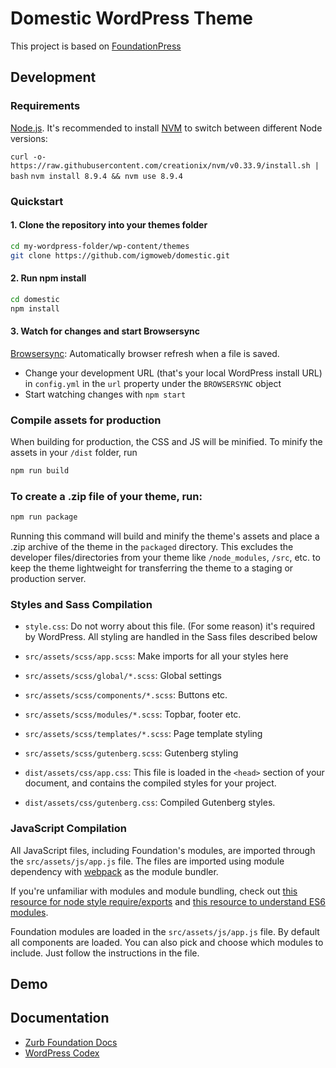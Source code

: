 # Domestic WordPress Theme

This project is  based on [FoundationPress](https://github.com/olefredrik/FoundationPress)

## Development

### Requirements

[Node.js](http://nodejs.org). It's recommended to install [NVM](https://github.com/creationix/nvm) to switch between different Node versions:

`curl -o- https://raw.githubusercontent.com/creationix/nvm/v0.33.9/install.sh | bash`
`nvm install 8.9.4 && nvm use 8.9.4`

### Quickstart

#### 1. Clone the repository into your themes folder

```bash
cd my-wordpress-folder/wp-content/themes
git clone https://github.com/igmoweb/domestic.git
```

#### 2. Run npm install

```bash
cd domestic
npm install
```

#### 3. Watch for changes and start Browsersync

[Browsersync](https://www.browsersync.io/): Automatically browser refresh when a file is saved.

- Change your development URL (that's your local WordPress install URL) in `config.yml` in the `url` property under the `BROWSERSYNC` object
- Start watching changes with `npm start`


### Compile assets for production

When building for production, the CSS and JS will be minified. To minify the assets in your `/dist` folder, run

```bash
npm run build
```

### To create a .zip file of your theme, run:

```bash
npm run package
```

Running this command will build and minify the theme's assets and place a .zip archive of the theme in the `packaged` directory. This excludes the developer files/directories from your theme like `/node_modules`, `/src`, etc. to keep the theme lightweight for transferring the theme to a staging or production server.

### Styles and Sass Compilation

 * `style.css`: Do not worry about this file. (For some reason) it's required by WordPress. All styling are handled in the Sass files described below

 * `src/assets/scss/app.scss`: Make imports for all your styles here
 * `src/assets/scss/global/*.scss`: Global settings
 * `src/assets/scss/components/*.scss`: Buttons etc.
 * `src/assets/scss/modules/*.scss`: Topbar, footer etc.
 * `src/assets/scss/templates/*.scss`: Page template styling
 
 * `src/assets/scss/gutenberg.scss`: Gutenberg styling

 * `dist/assets/css/app.css`: This file is loaded in the `<head>` section of your document, and contains the compiled styles for your project.
 * `dist/assets/css/gutenberg.css`: Compiled Gutenberg styles.

### JavaScript Compilation

All JavaScript files, including Foundation's modules, are imported through the `src/assets/js/app.js` file. The files are imported using module dependency with [webpack](https://webpack.js.org/) as the module bundler.

If you're unfamiliar with modules and module bundling, check out [this resource for node style require/exports](http://openmymind.net/2012/2/3/Node-Require-and-Exports/) and [this resource to understand ES6 modules](http://exploringjs.com/es6/ch_modules.html).

Foundation modules are loaded in the `src/assets/js/app.js` file. By default all components are loaded. You can also pick and choose which modules to include. Just follow the instructions in the file.

## Demo

## Documentation

* [Zurb Foundation Docs](http://foundation.zurb.com/docs/)
* [WordPress Codex](http://codex.wordpress.org/)